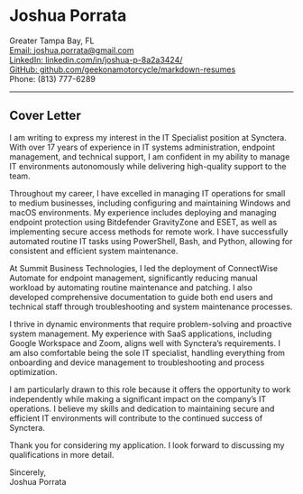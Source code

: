 # Joshua Porrata

Greater Tampa Bay, FL  
[Email: joshua.porrata@gmail.com](mailto:joshua.porrata@gmail.com)  
[LinkedIn: linkedin.com/in/joshua-p-8a2a3424/](https://www.linkedin.com/in/joshua-p-8a2a3424/)  
[GitHub: github.com/geekonamotorcycle/markdown-resumes](https://github.com/geekonamotorcycle/markdown-resumes)  
Phone: (813) 777-6289

---

## Cover Letter

I am writing to express my interest in the IT Specialist position at Synctera. With over 17 years of experience in IT systems administration, endpoint management, and technical support, I am confident in my ability to manage IT environments autonomously while delivering high-quality support to the team.

Throughout my career, I have excelled in managing IT operations for small to medium businesses, including configuring and maintaining Windows and macOS environments. My experience includes deploying and managing endpoint protection using Bitdefender GravityZone and ESET, as well as implementing secure access methods for remote work. I have successfully automated routine IT tasks using PowerShell, Bash, and Python, allowing for consistent and efficient system maintenance.

At Summit Business Technologies, I led the deployment of ConnectWise Automate for endpoint management, significantly reducing manual workload by automating routine maintenance and patching. I also developed comprehensive documentation to guide both end users and technical staff through troubleshooting and system maintenance processes.

I thrive in dynamic environments that require problem-solving and proactive system management. My experience with SaaS applications, including Google Workspace and Zoom, aligns well with Synctera’s requirements. I am also comfortable being the sole IT specialist, handling everything from onboarding and device management to troubleshooting and process optimization.

I am particularly drawn to this role because it offers the opportunity to work independently while making a significant impact on the company’s IT operations. I believe my skills and dedication to maintaining secure and efficient IT environments will contribute to the continued success of Synctera.

Thank you for considering my application. I look forward to discussing my qualifications in more detail.

Sincerely,  
Joshua Porrata
